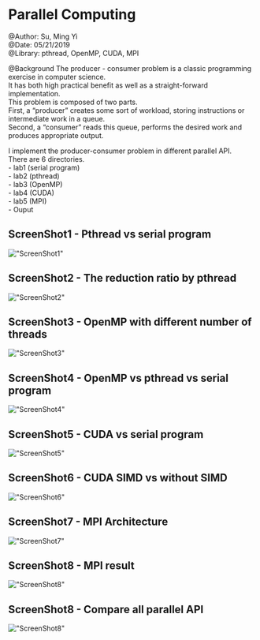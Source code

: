 # Parallel Computing

@Author: Su, Ming Yi <br />
@Date: 05/21/2019 <br />
@Library: pthread, OpenMP, CUDA, MPI <br />

@Background
The producer - consumer problem is a classic programming exercise in computer science. <br/>
It has both high practical benefit as well as a straight-forward implementation. <br/>
This problem is composed of two parts. </br>
First, a “producer” creates some sort of workload, storing instructions or intermediate work in a queue. <br/>
Second, a “consumer” reads this queue, performs the desired work and produces appropriate output. <br/>


I implement the producer-consumer problem in different parallel API.</br>
There are 6 directories. <br/>
	- lab1 (serial program) <br />
	- lab2 (pthread) <br />
	- lab3 (OpenMP) <br />
	- lab4 (CUDA) <br />
	- lab5 (MPI) <br />
	- Ouput <br />

## ScreenShot1 - Pthread vs serial program
!["ScreenShot1"](https://github.com/bettle123/ParallelComputing/blob/master/Output/lab2.PNG)


## ScreenShot2 - The reduction ratio by pthread
!["ScreenShot2"](https://github.com/bettle123/ParallelComputing/blob/master/Output/lab2_2.PNG)


## ScreenShot3 - OpenMP with different number of threads
!["ScreenShot3"](https://github.com/bettle123/ParallelComputing/blob/master/Output/lab3.PNG)

## ScreenShot4 - OpenMP vs pthread vs serial program
!["ScreenShot4"](https://github.com/bettle123/ParallelComputing/blob/master/Output/lab3_2.PNG)

## ScreenShot5 - CUDA vs serial program
!["ScreenShot5"](https://github.com/bettle123/ParallelComputing/blob/master/Output/lab4.PNG)

## ScreenShot6 - CUDA SIMD vs without SIMD
!["ScreenShot6"](https://github.com/bettle123/ParallelComputing/blob/master/Output/lab4_2.PNG)

## ScreenShot7 - MPI Architecture
!["ScreenShot7"](https://github.com/bettle123/ParallelComputing/blob/master/Output/lab5.PNG)

## ScreenShot8 - MPI result
!["ScreenShot8"](https://github.com/bettle123/ParallelComputing/blob/master/Output/lab5_2.PNG)

## ScreenShot8 - Compare all parallel API
!["ScreenShot8"](https://github.com/bettle123/ParallelComputing/blob/master/Output/lab5_3.PNG)
